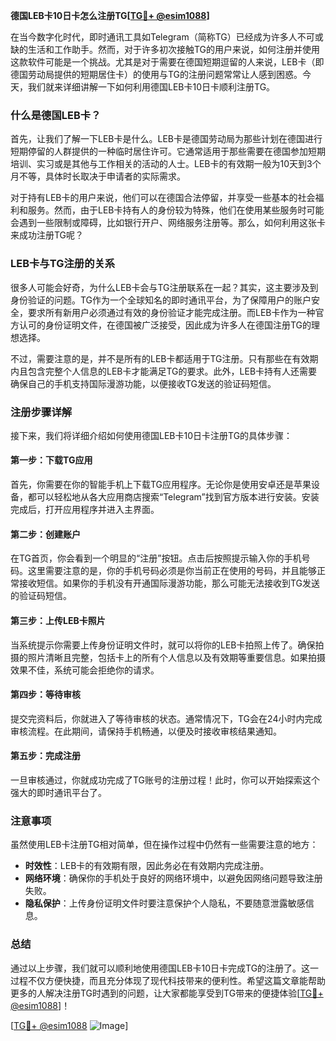 **德国LEB卡10日卡怎么注册TG[[TG💪+ @esim1088](https://t.me/s/esim1088)]**

在当今数字化时代，即时通讯工具如Telegram（简称TG）已经成为许多人不可或缺的生活和工作助手。然而，对于许多初次接触TG的用户来说，如何注册并使用这款软件可能是一个挑战。尤其是对于需要在德国短期逗留的人来说，LEB卡（即德国劳动局提供的短期居住卡）的使用与TG的注册问题常常让人感到困惑。今天，我们就来详细讲解一下如何利用德国LEB卡10日卡顺利注册TG。

### 什么是德国LEB卡？

首先，让我们了解一下LEB卡是什么。LEB卡是德国劳动局为那些计划在德国进行短期停留的人群提供的一种临时居住许可。它通常适用于那些需要在德国参加短期培训、实习或是其他与工作相关的活动的人士。LEB卡的有效期一般为10天到3个月不等，具体时长取决于申请者的实际需求。

对于持有LEB卡的用户来说，他们可以在德国合法停留，并享受一些基本的社会福利和服务。然而，由于LEB卡持有人的身份较为特殊，他们在使用某些服务时可能会遇到一些限制或障碍，比如银行开户、网络服务注册等。那么，如何利用这张卡来成功注册TG呢？

### LEB卡与TG注册的关系

很多人可能会好奇，为什么LEB卡会与TG注册联系在一起？其实，这主要涉及到身份验证的问题。TG作为一个全球知名的即时通讯平台，为了保障用户的账户安全，要求所有新用户必须通过有效的身份验证才能完成注册。而LEB卡作为一种官方认可的身份证明文件，在德国被广泛接受，因此成为许多人在德国注册TG的理想选择。

不过，需要注意的是，并不是所有的LEB卡都适用于TG注册。只有那些在有效期内且包含完整个人信息的LEB卡才能满足TG的要求。此外，LEB卡持有人还需要确保自己的手机支持国际漫游功能，以便接收TG发送的验证码短信。

### 注册步骤详解

接下来，我们将详细介绍如何使用德国LEB卡10日卡注册TG的具体步骤：

#### 第一步：下载TG应用

首先，你需要在你的智能手机上下载TG应用程序。无论你是使用安卓还是苹果设备，都可以轻松地从各大应用商店搜索“Telegram”找到官方版本进行安装。安装完成后，打开应用程序并进入主界面。

#### 第二步：创建账户

在TG首页，你会看到一个明显的“注册”按钮。点击后按照提示输入你的手机号码。这里需要注意的是，你的手机号码必须是你当前正在使用的号码，并且能够正常接收短信。如果你的手机没有开通国际漫游功能，那么可能无法接收到TG发送的验证码短信。

#### 第三步：上传LEB卡照片

当系统提示你需要上传身份证明文件时，就可以将你的LEB卡拍照上传了。确保拍摄的照片清晰且完整，包括卡上的所有个人信息以及有效期等重要信息。如果拍摄效果不佳，系统可能会拒绝你的请求。

#### 第四步：等待审核

提交完资料后，你就进入了等待审核的状态。通常情况下，TG会在24小时内完成审核流程。在此期间，请保持手机畅通，以便及时接收审核结果通知。

#### 第五步：完成注册

一旦审核通过，你就成功完成了TG账号的注册过程！此时，你可以开始探索这个强大的即时通讯平台了。

### 注意事项

虽然使用LEB卡注册TG相对简单，但在操作过程中仍然有一些需要注意的地方：

- **时效性**：LEB卡的有效期有限，因此务必在有效期内完成注册。
- **网络环境**：确保你的手机处于良好的网络环境中，以避免因网络问题导致注册失败。
- **隐私保护**：上传身份证明文件时要注意保护个人隐私，不要随意泄露敏感信息。

### 总结

通过以上步骤，我们就可以顺利地使用德国LEB卡10日卡完成TG的注册了。这一过程不仅方便快捷，而且充分体现了现代科技带来的便利性。希望这篇文章能帮助更多的人解决注册TG时遇到的问题，让大家都能享受到TG带来的便捷体验[[TG💪+ @esim1088](https://t.me/s/esim1088)]！

[[TG💪+ @esim1088](https://t.me/s/esim1088) ![Image](https://i.postimg.cc/4NQfJmqS/Snipaste-2025-05-13-00-14-12.png)]